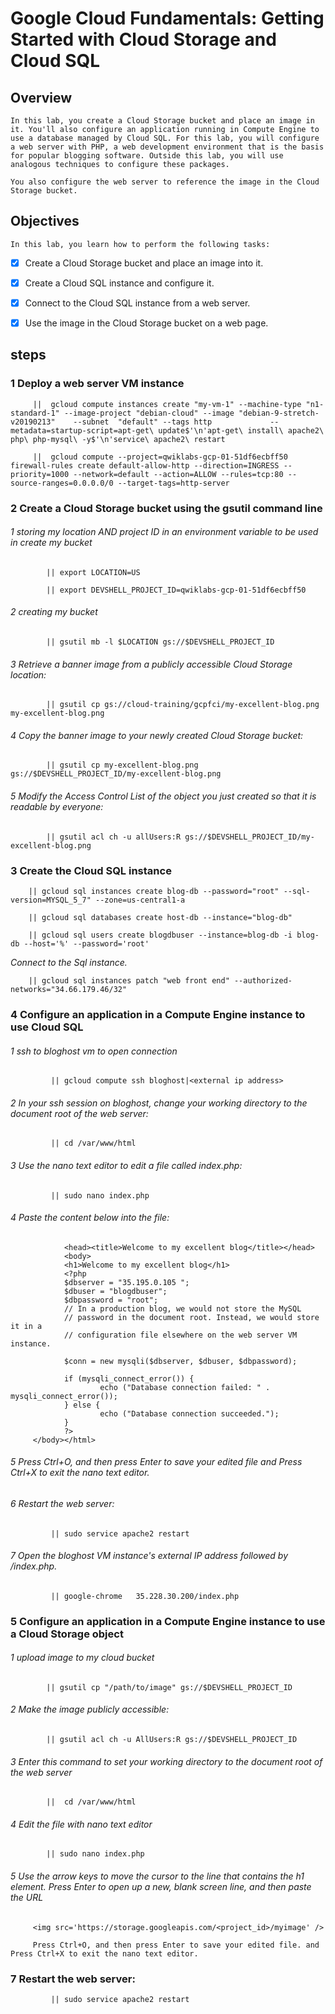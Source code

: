 # Google Cloud Fundamentals: Getting Started with Cloud Storage and Cloud SQL

## Overview
    In this lab, you create a Cloud Storage bucket and place an image in it. You'll also configure an application running in Compute Engine to use a database managed by Cloud SQL. For this lab, you will configure a web server with PHP, a web development environment that is the basis for popular blogging software. Outside this lab, you will use analogous techniques to configure these packages.

    You also configure the web server to reference the image in the Cloud Storage bucket.

## Objectives
    In this lab, you learn how to perform the following tasks:

   - [x] Create a Cloud Storage bucket and place an image into it.

   - [x] Create a Cloud SQL instance and configure it.

   - [x] Connect to the Cloud SQL instance from a web server.

   - [x] Use the image in the Cloud Storage bucket on a web page.

   

## steps

### 1  Deploy a web server VM instance
    
         ||  gcloud compute instances create "my-vm-1" --machine-type "n1-standard-1" --image-project "debian-cloud" --image "debian-9-stretch-v20190213"    --subnet  "default" --tags http             --metadata=startup-script=apt-get\ update$'\n'apt-get\ install\ apache2\ php\ php-mysql\ -y$'\n'service\ apache2\ restart

         ||  gcloud compute --project=qwiklabs-gcp-01-51df6ecbff50 firewall-rules create default-allow-http --direction=INGRESS --priority=1000 --network=default --action=ALLOW --rules=tcp:80 --source-ranges=0.0.0.0/0 --target-tags=http-server

### 2  Create a Cloud Storage bucket using the gsutil command line

######  1 storing my location AND project ID in an environment variable to be used in create my bucket

            || export LOCATION=US

            || export DEVSHELL_PROJECT_ID=qwiklabs-gcp-01-51df6ecbff50

######   2 creating my bucket

            || gsutil mb -l $LOCATION gs://$DEVSHELL_PROJECT_ID


######   3  Retrieve a banner image from a publicly accessible Cloud Storage location:

            || gsutil cp gs://cloud-training/gcpfci/my-excellent-blog.png my-excellent-blog.png

######   4 Copy the banner image to your newly created Cloud Storage bucket:

            || gsutil cp my-excellent-blog.png gs://$DEVSHELL_PROJECT_ID/my-excellent-blog.png

######   5 Modify the Access Control List of the object you just created so that it is readable by everyone:

            || gsutil acl ch -u allUsers:R gs://$DEVSHELL_PROJECT_ID/my-excellent-blog.png

### 3 Create the Cloud SQL instance
    
        || gcloud sql instances create blog-db --password="root" --sql-version=MYSQL_5_7" --zone=us-central1-a

        || gcloud sql databases create host-db --instance="blog-db"

        || gcloud sql users create blogdbuser --instance=blog-db -i blog-db --host='%' --password='root'

_Connect to the Sql instance._

        || gcloud sql instances patch "web front end" --authorized-networks="34.66.179.46/32" 


### 4 Configure an application in a Compute Engine instance to use Cloud SQL

######    1 ssh to bloghost vm to open connection
             || gcloud compute ssh bloghost|<external ip address>
    
######    2 In your ssh session on bloghost, change your working directory to the document root of the web server:
             || cd /var/www/html
    
######    3 Use the nano text editor to edit a file called index.php:
        
             || sudo nano index.php

######    4 Paste the content below into the file:

``` <html>
            <head><title>Welcome to my excellent blog</title></head>
            <body>
            <h1>Welcome to my excellent blog</h1>
            <?php
            $dbserver = "35.195.0.105 ";
            $dbuser = "blogdbuser";
            $dbpassword = "root";
            // In a production blog, we would not store the MySQL
            // password in the document root. Instead, we would store it in a
            // configuration file elsewhere on the web server VM instance.

            $conn = new mysqli($dbserver, $dbuser, $dbpassword);

            if (mysqli_connect_error()) {
                    echo ("Database connection failed: " . mysqli_connect_error());
            } else {
                    echo ("Database connection succeeded.");
            }
            ?>
     </body></html>
```

######  5  Press Ctrl+O, and then press Enter to save your edited file and Press Ctrl+X to exit the nano text editor.


######  6  Restart the web server:

             || sudo service apache2 restart

######  7 Open the  bloghost VM instance's external IP address followed by /index.php. 
     
             || google-chrome   35.228.30.200/index.php
    

### 5  Configure an application in a Compute Engine instance to use a Cloud Storage object


######  1 upload image to my cloud bucket

            || gsutil cp "/path/to/image" gs://$DEVSHELL_PROJECT_ID

######  2   Make the image publicly accessible:

            || gsutil acl ch -u AllUsers:R gs://$DEVSHELL_PROJECT_ID

######  3 Enter this command to set your working directory to the document root of the web server
            ||  cd /var/www/html

######  4 Edit the file with nano text  editor

            || sudo nano index.php

######  5 Use the arrow keys to move the cursor to the line that contains the h1 element. Press Enter to open up a new, blank screen line, and then paste the URL 

         <img src='https://storage.googleapis.com/<project_id>/myimage' />

         Press Ctrl+O, and then press Enter to save your edited file. and Press Ctrl+X to exit the nano text editor.   

### 7 Restart the web server:  
             || sudo service apache2 restart


